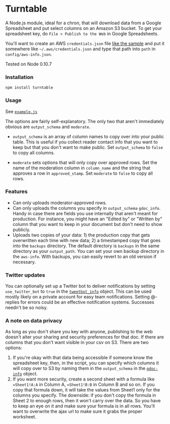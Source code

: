 # Turntable

A Node.js module, ideal for a chron, that will download data from a Google Spreadsheet and put select columns on an Amazon S3 bucket. To get your spreadsheet key, do `File > Publish to the Web` in Google Spreadsheets.

You'll want to create an AWS `credentials.json` file [like the sample](https://github.com/mhkeller/turntable/blob/master/examples/credentials.sample.json) and put it somewhere like `~/.aws/credentials.json` and type that path into `path` in `config/aws-info.json`.

Tested on Node 0.10.7

### Installation
````
npm install turntable
````


### Usage

See <code>[example.js](https://github.com/mhkeller/gdoc-to-s3/blob/master/examples/example.js)</code>

The options are fairly self-explanatory. The only two that aren't immediately obvious are `output_schema` and `moderate`.

* `output_schema` is an array of column names to copy over into your public table. This is useful if you collect reader contact info that you want to keep but that you don't want to make public. Set `output_schema` to `false` to copy all columns.

* `moderate` sets options that will only copy over approved rows. Set the name of the moderation column in `column_name` and the string that approves a row in `approved_stamp`. Set `moderate` to `false` to copy all rows.


### Features
* Can only uploads moderator-approved rows.
* Can only uploads the columns you specify in ``output_schema`` `gdoc_info`. Handy in case there are fields you use internally that aren't meant for production. For instance, you might have an "Edited by" or "Written by" column that you want to keep in your document but don't need to show publicly.
* Uploads two copies of your data: 1) the production copy that gets overwritten each time with new data; 2) a timestamped copy that goes into the `backups` directory. The default directory is `backups` in the same directory as your `output_path`. You can set your own backup directory in the `aws-info`. With backups, you can easily revert to an old version if necessary.


### Twitter updates
You can optionally set up a Twitter bot to deliver notifications by setting ``use_twitter_bot`` to ``true`` in the <code>[tweetbot_info](https://github.com/mhkeller/gdoc-to-s3/blob/master/examples/example.js)</code> object. This can be used mostly likely on a private account for easy team notifications. Setting @-replies for errors could be an effective notification systems. Successes needn't be so noisy.

### A note on data privacy
As long as you don't share you key with anyone, publishing to the web doesn't alter your sharing and security preferences for that doc. If there are columns that you don't want visible in your csv on S3. There are two options:

1. If you're okay with that data being accessible if someone know the spreadsheet key, then, in the script, you can specify which columns it will copy over to S3 by naming them in the <code>output_schema</code> in the <code>[gdoc-info](https://github.com/mhkeller/gdoc-to-s3/blob/master/examples/example.js)</code> object.
2. If you want more security, create a second sheet with a formula like <code>=Sheet1!A:A</code> in Column A, <code>=Sheet1!B:B</code> in Column B and so on. If you copy that formula down, it will take the values from Sheet1 only for the columns you specify. The downside: if you don't copy the formula in Sheet 2 to enough rows, then it won't carry over the data. So you have to keep an eye on it and make sure your formula is in all rows. You'll want to overwrite the ajax url to make sure it grabs the proper worksheet.